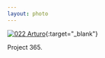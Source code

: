 ```yaml
---
layout: photo
---
```


[![022 Arturo](https://c1.staticflickr.com/1/451/19673054771_a06eb76410_b.jpg)](https://www.flickr.com/photos/131440297@N08/19673054771/){:target="_blank"}

Project 365.
